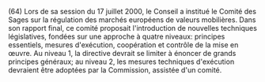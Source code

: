 (64) Lors de sa session du 17 juillet 2000, le Conseil a institué le Comité des Sages sur la régulation des marchés européens de valeurs mobilières. Dans son rapport final, ce comité proposait l'introduction de nouvelles techniques législatives, fondées sur une approche à quatre niveaux: principes essentiels, mesures d'exécution, coopération et contrôle de la mise en œuvre. Au niveau 1, la directive devrait se limiter à énoncer de grands principes généraux; au niveau 2, les mesures techniques d'exécution devraient être adoptées par la Commission, assistée d'un comité.